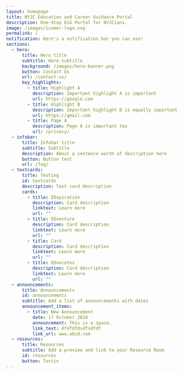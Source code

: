 ```yaml
---
layout: homepage
title: NYJC Education and Career Guidance Portal
description: One-Stop ECG Portal for NYJCians.
image: /images/isomer-logo.svg
permalink: /
notification: Here's a notification bar you can use!
sections:
  - hero:
      title: Hero title
      subtitle: Hero subtitle
      background: /images/hero-banner.png
      button: Contact Us
      url: /contact-us/
      key_highlights:
        - title: Highlight A
          description: Important highlight A is important
          url: https://google.com
        - title: Highlight B
          description: Important highlight B is equally important
          url: https://gmail.com
        - title: Page A
          description: Page A is important too
          url: /privacy/
  - infobar:
      title: Infobar title
      subtitle: Subtitle
      description: About a sentence worth of description here
      button: Button text
      url: /faq/
  - textcards:
      title: Testing
      id: textcards
      description: Text card description
      cards:
        - title: EDspiration
          description: Card description
          linktext: Learn more
          url: ""
        - title: EDventure
          description: Card description
          linktext: Learn more
          url: ""
        - title: Card
          description: Card description
          linktext: Learn more
          url: ""
        - title: EDvocates
          description: Card description
          linktext: Learn more
          url: ""
  - announcements:
      title: Announcements
      id: announcements
      subtitle: Add a list of announcements with dates
      announcement_items:
        - title: New Announcement
          date: 17 October 2024
          announcement: This is a space.
          link_text: dfdfdfdsdfsdfdf
          link_url: www.abcd.com
  - resources:
      title: Resources
      subtitle: Add a preview and link to your Resource Room
      id: resources
      button: Testin
---
```

